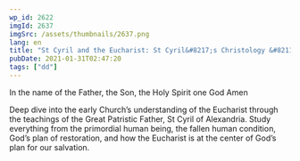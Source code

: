 ```yaml
---
wp_id: 2622
imgId: 2637
imgSrc: /assets/thumbnails/2637.png
lang: en
title: "St Cyril and the Eucharist: St Cyril&#8217;s Christology &#8211; Who is Jesus Christ? by Fr. Anthony Mourad"
pubDate: 2021-01-31T02:47:20
tags: ["dd"]
---
```

<!-- page: 6 -->

<p>In the name of the Father, the Son, the Holy Spirit one God Amen</p>
<p>Deep dive into the early Church’s understanding of the Eucharist through the teachings of the Great Patristic Father, St Cyril of Alexandria. Study everything from the primordial human being, the fallen human condition, God’s plan of restoration, and how the Eucharist is at the center of God’s plan for our salvation.</p>
